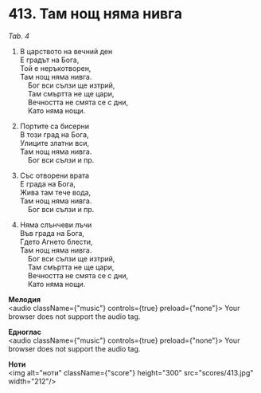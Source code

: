 # 413. Там нощ няма нивга  

*Tab. 4*  

1. В царството на вечний ден  
Е градът на Бога,  
Той е неръкотворен,  
Там нощ няма нивга.  
    Бог вси сълзи ще изтрий,  
    Там смъртта не ще цари,  
    Вечността не смята се с дни,  
    Като няма нощи.  

2. Портите са бисерни  
В този град на Бога,  
Улиците златни вси,  
Там нощ няма нивга.  
    Бог вси сълзи и пр.  

3. Със отворени врата  
Е града на Бога,  
Жива там тече вода,  
Там нощ няма нивга.  
    Бог вси сълзи и пр.  

4. Няма слънчеви лъчи  
Във града на Бога,  
Гдето Агнето блести,  
Там нощ няма нивга.  
    Бог вси сълзи ще изтрий,  
    Там смъртта не ще цари,  
    Вечността не смята се с дни,  
    Като няма нощи.  

__Мелодия__  
<audio className={"music"} controls={true} preload={"none"}><source src="mp3/413.mp3" type="audio/mpeg"/>
Your browser does not support the audio tag.
</audio>  

__Едноглас__  
<audio className={"music"} controls={true} preload={"none"}><source src="transp/413.mp3" type="audio/mpeg"/>
Your browser does not support the audio tag.
</audio>  

__Ноти__  
<img alt="ноти" className={"score"} height="300" src="scores/413.jpg" width="212"/>
